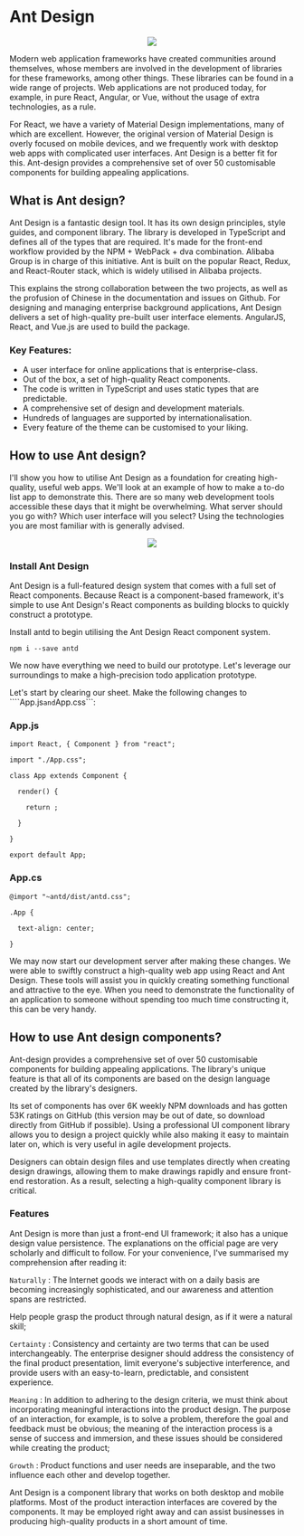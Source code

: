 # Ant Design

<p align="center">
  <img src="https://user-images.githubusercontent.com/39026182/139582916-080ce1c8-5c92-4850-8c2a-c616a8a72742.png">
</p>

Modern web application frameworks have created communities around themselves, whose members are involved in the development of libraries
for these frameworks, among other things. These libraries can be found in a wide range of projects. Web applications are not produced
today, for example, in pure React, Angular, or Vue, without the usage of extra technologies, as a rule.

For React, we have a variety of Material Design implementations, many of which are excellent. However, the original version of 
Material Design is overly focused on mobile devices, and we frequently work with desktop web apps with complicated user interfaces. 
Ant Design is a better fit for this. Ant-design provides a comprehensive set of over 50 customisable components for building appealing
applications.

## What is Ant design?

Ant Design is a fantastic design tool. It has its own design principles, style guides, and component library. The library is developed 
in TypeScript and defines all of the types that are required. It's made for the front-end workflow provided by the NPM + WebPack + dva 
combination. Alibaba Group is in charge of this initiative. Ant is built on the popular React, Redux, and React-Router stack, which is
widely utilised in Alibaba projects.

This explains the strong collaboration between the two projects, as well as the profusion of Chinese in the documentation and issues on 
Github. For designing and managing enterprise background applications, Ant Design delivers a set of high-quality pre-built user interface 
elements. AngularJS, React, and Vue.js are used to build the package.

### Key Features:

- A user interface for online applications that is enterprise-class.
- Out of the box, a set of high-quality React components.
- The code is written in TypeScript and uses static types that are predictable.
- A comprehensive set of design and development materials.
- Hundreds of languages are supported by internationalisation.
- Every feature of the theme can be customised to your liking.

## How to use Ant design?

I'll show you how to utilise Ant Design as a foundation for creating high-quality, useful web apps. We'll look at an example of how
to make a to-do list app to demonstrate this. There are so many web development tools accessible these days that it might be 
overwhelming. What server should you go with? Which user interface will you select? Using the technologies you are most familiar with
is generally advised.

<p align="center">
  <img src="https://user-images.githubusercontent.com/39026182/139583980-906f70f4-c9d9-4bcc-86ed-7c8248c0f6f0.jpg">
</p>

### Install Ant Design

Ant Design is a full-featured design system that comes with a full set of React components. Because React is a component-based 
framework, it's simple to use Ant Design's React components as building blocks to quickly construct a prototype.

Install antd to begin utilising the Ant Design React component system.

```
npm i --save antd
```

We now have everything we need to build our prototype. Let's leverage our surroundings to make a high-precision todo application 
prototype.

Let's start by clearing our sheet. Make the following changes to ````App.js``` and ```App.css```:

### App.js

```
import React, { Component } from "react"; 

import "./App.css"; 

class App extends Component { 

  render() { 

    return ; 

  } 

} 

export default App;
```

### App.cs

```
@import "~antd/dist/antd.css"; 

.App { 

  text-align: center; 

}
```

We may now start our development server after making these changes. We were able to swiftly construct a high-quality web app using
React and Ant Design. These tools will assist you in quickly creating something functional and attractive to the eye. When you need
to demonstrate the functionality of an application to someone without spending too much time constructing it, this can be very handy.

## How to use Ant design components?

Ant-design provides a comprehensive set of over 50 customisable components for building appealing applications. The library's unique
feature is that all of its components are based on the design language created by the library's designers.

Its set of components has over 6K weekly NPM downloads and has gotten 53K ratings on GitHub (this version may be out of date, so 
download directly from GitHub if possible). Using a professional UI component library allows you to design a project quickly while 
also making it easy to maintain later on, which is very useful in agile development projects.

Designers can obtain design files and use templates directly when creating design drawings, allowing them to make drawings rapidly 
and ensure front-end restoration. As a result, selecting a high-quality component library is critical.

### Features

Ant Design is more than just a front-end UI framework; it also has a unique design value persistence. The explanations on the official
page are very scholarly and difficult to follow. For your convenience, I've summarised my comprehension after reading it:

```Naturally``` : The Internet goods we interact with on a daily basis are becoming increasingly sophisticated, and our awareness and 
attention spans are restricted.

Help people grasp the product through natural design, as if it were a natural skill;

```Certainty``` : Consistency and certainty are two terms that can be used interchangeably. The enterprise designer should address the consistency of 
the final product presentation, limit everyone's subjective interference, and provide users with an easy-to-learn, predictable, and 
consistent experience.

```Meaning``` : In addition to adhering to the design criteria, we must think about incorporating meaningful interactions into the product 
design. The purpose of an interaction, for example, is to solve a problem, therefore the goal and feedback must be obvious; the 
meaning of the interaction process is a sense of success and immersion, and these issues should be considered while creating the product;

```Growth``` : Product functions and user needs are inseparable, and the two influence each other and develop together.

Ant Design is a component library that works on both desktop and mobile platforms. Most of the product interaction interfaces are covered by 
the components. It may be employed right away and can assist businesses in producing high-quality products in a short amount of time.
